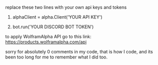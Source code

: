 replace these two lines with your own api keys and tokens

1. alphaClient = alpha.Client('YOUR API KEY')

2. bot.run('YOUR DISCORD BOT TOKEN')

to apply WolframAlpha API go to this link:
https://products.wolframalpha.com/api

sorry for absolutely 0 comments in my code, that is how I code, and its been too long for me to remember what I did too.

